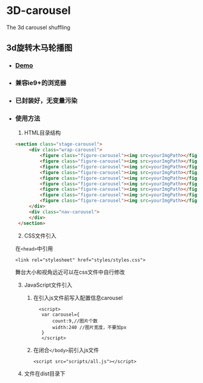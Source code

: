 # 3D-carousel
The 3d carousel shuffling
## 3d旋转木马轮播图
* ### [Demo](http://www.strongfanfan.top/3D-carousel/demo)

* ### 兼容ie9+的浏览器

* ### 已封装好，无变量污染

* ### 使用方法
    1. HTML目录结构
     
    ```html
    <section class="stage-carousel">
         <div class="wrap-carousel">
             <figure class="figure-carousel"><img src=yourImgPath></figure>
             <figure class="figure-carousel"><img src=yourImgPath></figure>
             <figure class="figure-carousel"><img src=yourImgPath></figure>
             <figure class="figure-carousel"><img src=yourImgPath></figure>
             <figure class="figure-carousel"><img src=yourImgPath></figure>
             <figure class="figure-carousel"><img src=yourImgPath></figure>
             <figure class="figure-carousel"><img src=yourImgPath></figure>
             <figure class="figure-carousel"><img src=yourImgPath></figure>
             <figure class="figure-carousel"><img src=yourImgPath></figure>
         </div>
         <div class="nav-carousel">
         </div>
     </section>
     ```
     2. CSS文件引入
     
     在`<head>`中引用
     
     ```<link rel="stylesheet" href="styles/styles.css">```
    
    舞台大小和视角远近可以在css文件中自行修改
    
    3.  JavaScript文件引入
    
        1. 在引入js文件前写入配置信息carousel
        
              ```
                <script>
                 var carousel={
                     count:9,//图片个数
                     width:240 //图片宽度，不要加px
                 }
                 </script>
              ```
        2. 在闭合`</body>`前引入js文件
            
            ```<script src="scripts/all.js"></script>```
            
    4. 文件在dist目录下
        
     
      
        

     

